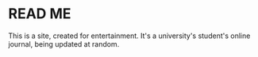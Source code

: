 # READ ME
This is a site, created for entertainment. It's a university's student's online journal, being updated at random.
